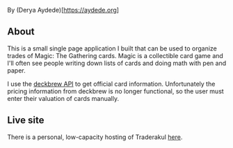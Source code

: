 By (Derya Aydede)[https://aydede.org]

## About

This is a small single page application I built that can be used to organize trades of Magic: The Gathering cards. Magic is a collectible card game and I'll often see people writing down lists of cards and doing math with pen and paper.

I use the [deckbrew API](https://deckbrew.com/api/) to get official card information. Unfortunately the pricing information from deckbrew is no longer functional, so the user must enter their valuation of cards manually.

## Live site

There is a personal, low-capacity hosting of Traderakul [here](http://traderakul.herokuapp.com/).